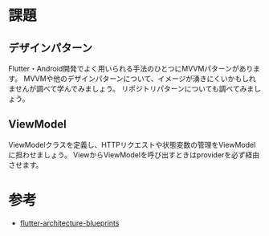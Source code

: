 # 課題

## デザインパターン

Flutter・Android開発でよく用いられる手法のひとつにMVVMパターンがあります。
MVVMや他のデザインパターンについて、イメージが湧きにくいかもしれませんが調べて学んでみましょう。
リポジトリパターンについても調べてみましょう。

## ViewModel
ViewModelクラスを定義し、HTTPリクエストや状態変数の管理をViewModelに担わせましょう。
ViewからViewModelを呼び出すときはproviderを必ず経由させます。

# 参考
- [flutter-architecture-blueprints](https://github.com/wasabeef/flutter-architecture-blueprints)